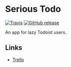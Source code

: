 # Serious Todo

[![Travis](https://img.shields.io/travis/chuckeles/serious-todo.svg?style=flat-square&label=tests)](https://travis-ci.org/chuckeles/serious-todo)
[![GitHub release](https://img.shields.io/github/release/chuckeles/serious-todo.svg?style=flat-square)](https://github.com/chuckeles/serious-todo/releases)

An app for lazy Todoist users.

## Links

- [Trello](https://trello.com/b/LywuGdtf)
